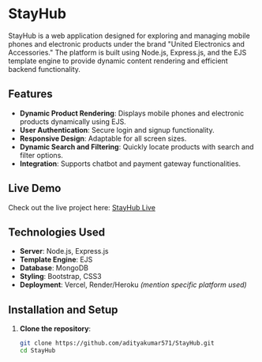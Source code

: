 # StayHub

StayHub is a web application designed for exploring and managing mobile phones and electronic products under the brand "United Electronics and Accessories." The platform is built using Node.js, Express.js, and the EJS template engine to provide dynamic content rendering and efficient backend functionality.

## Features

- **Dynamic Product Rendering**: Displays mobile phones and electronic products dynamically using EJS.
- **User Authentication**: Secure login and signup functionality.
- **Responsive Design**: Adaptable for all screen sizes.
- **Dynamic Search and Filtering**: Quickly locate products with search and filter options.
- **Integration**: Supports chatbot and payment gateway functionalities.

## Live Demo

Check out the live project here: [StayHub Live](<insert_deployed_link_here>)

## Technologies Used

- **Server**: Node.js, Express.js
- **Template Engine**: EJS
- **Database**: MongoDB
- **Styling**: Bootstrap, CSS3
- **Deployment**: Vercel, Render/Heroku *(mention specific platform used)*

## Installation and Setup

1. **Clone the repository**:
   ```bash
   git clone https://github.com/adityakumar571/StayHub.git
   cd StayHub
